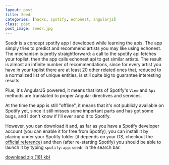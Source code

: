 ```yaml
---
layout: post
title: Seedr
categories: [hacks, spotify, echonest, angularjs]
class: post
post_image: seedr.jpg
---
```


Seedr is a concept spotify app I developed while learning the apis.
The app simply tries to predict and recommend artists you may like using echonest. The mechanism is pretty straightforward: a call to the spotify api fetches your toplist, then the app calls echonest api to get similar artists.
The result is almost an infinite number of recommendations, since for every artist you have in your toplist there are at least 20 other related ones that, reduced to a normalized list of unique entities, is still quite big to guarantee interesting results.

Plus, it's AngularJS powered, it means that lots of Spotify's `View` and `Api` methods are translated to proper Angular directives and services. 

At the time the app is still "offline", it means that it's not publicly available on Spotify yet, since it still misses some important parts and has got some bugs, and I don't know if I'll ever send it to Spotify.

However, you can download it and, as far as you have a Spotify developer account (you can enable it for free from Spotify), you can install it by placing under your Spotify folder (it depends on your OS, checkout the [official reference]) and then (after re-starting Spotify) you should be able to launch it by typing `spotify:app:seedr` in the search bar.

<div class="post-actions">
  <a class="btn" href="https://www.wuala.com/zimok/Documents/Hacks/seedr.zip/?key=1bhBc4aNuZsf">
    download zip (181 kb)
  </a>
</div>

[official reference]: https://developer.spotify.com/technologies/apps/